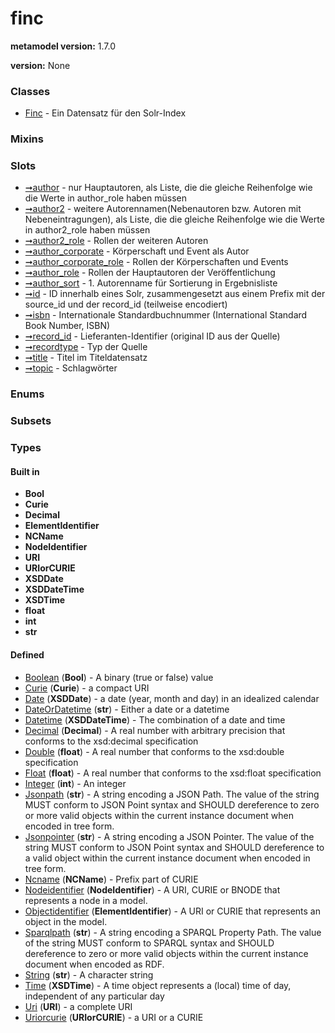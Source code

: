 
# finc


**metamodel version:** 1.7.0

**version:** None





### Classes

 * [Finc](Finc.md) - Ein Datensatz für den Solr-Index

### Mixins


### Slots

 * [➞author](finc__author.md) - nur Hauptautoren, als Liste, die die gleiche Reihenfolge wie die Werte in author_role haben müssen
 * [➞author2](finc__author2.md) - weitere Autorennamen(Nebenautoren bzw. Autoren mit Nebeneintragungen), als Liste, die die gleiche Reihenfolge wie die Werte in author2_role haben müssen
 * [➞author2_role](finc__author2_role.md) - Rollen der weiteren Autoren
 * [➞author_corporate](finc__author_corporate.md) - Körperschaft und Event als Autor
 * [➞author_corporate_role](finc__author_corporate_role.md) - Rollen der Körperschaften und Events
 * [➞author_role](finc__author_role.md) - Rollen der Hauptautoren der Veröffentlichung
 * [➞author_sort](finc__author_sort.md) - 1. Autorenname für Sortierung in Ergebnisliste
 * [➞id](finc__id.md) - ID innerhalb eines Solr, zusammengesetzt aus einem Prefix mit der source_id und der record_id (teilweise encodiert)
 * [➞isbn](finc__isbn.md) - Internationale Standardbuchnummer (International Standard Book Number, ISBN)
 * [➞record_id](finc__record_id.md) - Lieferanten-Identifier (original ID aus der Quelle)
 * [➞recordtype](finc__recordtype.md) - Typ der Quelle
 * [➞title](finc__title.md) - Titel im Titeldatensatz
 * [➞topic](finc__topic.md) - Schlagwörter

### Enums


### Subsets


### Types


#### Built in

 * **Bool**
 * **Curie**
 * **Decimal**
 * **ElementIdentifier**
 * **NCName**
 * **NodeIdentifier**
 * **URI**
 * **URIorCURIE**
 * **XSDDate**
 * **XSDDateTime**
 * **XSDTime**
 * **float**
 * **int**
 * **str**

#### Defined

 * [Boolean](types/Boolean.md)  (**Bool**)  - A binary (true or false) value
 * [Curie](types/Curie.md)  (**Curie**)  - a compact URI
 * [Date](types/Date.md)  (**XSDDate**)  - a date (year, month and day) in an idealized calendar
 * [DateOrDatetime](types/DateOrDatetime.md)  (**str**)  - Either a date or a datetime
 * [Datetime](types/Datetime.md)  (**XSDDateTime**)  - The combination of a date and time
 * [Decimal](types/Decimal.md)  (**Decimal**)  - A real number with arbitrary precision that conforms to the xsd:decimal specification
 * [Double](types/Double.md)  (**float**)  - A real number that conforms to the xsd:double specification
 * [Float](types/Float.md)  (**float**)  - A real number that conforms to the xsd:float specification
 * [Integer](types/Integer.md)  (**int**)  - An integer
 * [Jsonpath](types/Jsonpath.md)  (**str**)  - A string encoding a JSON Path. The value of the string MUST conform to JSON Point syntax and SHOULD dereference to zero or more valid objects within the current instance document when encoded in tree form.
 * [Jsonpointer](types/Jsonpointer.md)  (**str**)  - A string encoding a JSON Pointer. The value of the string MUST conform to JSON Point syntax and SHOULD dereference to a valid object within the current instance document when encoded in tree form.
 * [Ncname](types/Ncname.md)  (**NCName**)  - Prefix part of CURIE
 * [Nodeidentifier](types/Nodeidentifier.md)  (**NodeIdentifier**)  - A URI, CURIE or BNODE that represents a node in a model.
 * [Objectidentifier](types/Objectidentifier.md)  (**ElementIdentifier**)  - A URI or CURIE that represents an object in the model.
 * [Sparqlpath](types/Sparqlpath.md)  (**str**)  - A string encoding a SPARQL Property Path. The value of the string MUST conform to SPARQL syntax and SHOULD dereference to zero or more valid objects within the current instance document when encoded as RDF.
 * [String](types/String.md)  (**str**)  - A character string
 * [Time](types/Time.md)  (**XSDTime**)  - A time object represents a (local) time of day, independent of any particular day
 * [Uri](types/Uri.md)  (**URI**)  - a complete URI
 * [Uriorcurie](types/Uriorcurie.md)  (**URIorCURIE**)  - a URI or a CURIE
